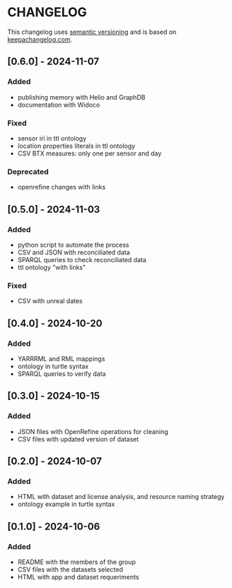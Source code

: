 # CHANGELOG

This changelog uses [semantic versioning](https://semver.org) and is based on [keepachangelog.com](https://keepachangelog.com).

## [0.6.0] - 2024-11-07
### Added
- publishing memory with Helio and GraphDB
- documentation with Widoco
### Fixed
- sensor iri in ttl ontology
- location properties literals in ttl ontology
- CSV BTX measures: only one per sensor and day
### Deprecated
- openrefine changes with links

## [0.5.0] - 2024-11-03
### Added
- python script to automate the process
- CSV and JSON with reconciliated data
- SPARQL queries to check reconciliated data
- ttl ontology "with links"

### Fixed
- CSV with unreal dates

## [0.4.0] - 2024-10-20
### Added
- YARRRML and RML mappings
- ontology in turtle syntax
- SPARQL queries to verify data

## [0.3.0] - 2024-10-15
### Added
- JSON files with OpenRefine operations for cleaning
- CSV files with updated version of dataset

## [0.2.0] - 2024-10-07
### Added
- HTML with dataset and license analysis, and resource naming strategy
- ontology example in turtle syntax

## [0.1.0] - 2024-10-06

### Added
- README with the members of the group
- CSV files with the datasets selected
- HTML with app and dataset requeriments
